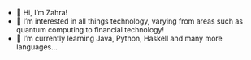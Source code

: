 - 👋 Hi, I’m Zahra!
- 👀 I’m interested in all things technology, varying from areas such as quantum computing to financial technology!
- 🌱 I’m currently learning Java, Python, Haskell and many more languages...
<!---
ziziMCodes/ziziMCodes is a ✨ special ✨ repository because its `README.md` (this file) appears on your GitHub profile.
You can click the Preview link to take a look at your changes.
--->
